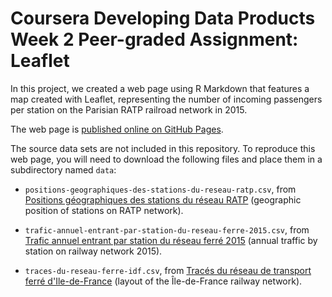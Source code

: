 # Coursera Developing Data Products Week 2 Peer-graded Assignment:  Leaflet

In this project, we created a web page using R Markdown that features a map created with Leaflet, representing the number of incoming passengers per station on the Parisian RATP railroad network in 2015.

The web page is [published online on GitHub Pages](http://spujadas.github.io/coursera-ddp-leaflet/ratp-railroad-passenger-traffic-2015.html).

The source data sets are not included in this repository. To reproduce this web page, you will need to download the following files and place them in a subdirectory named `data`:

- `positions-geographiques-des-stations-du-reseau-ratp.csv`, from [Positions géographiques des stations du réseau RATP](https://data.ratp.fr/explore/dataset/positions-geographiques-des-stations-du-reseau-ratp/information/) (geographic position of stations on RATP network).

- `trafic-annuel-entrant-par-station-du-reseau-ferre-2015.csv`, from [Trafic annuel entrant par station du réseau ferré 2015](https://data.ratp.fr/explore/dataset/trafic-annuel-entrant-par-station-du-reseau-ferre-2015/export/) (annual traffic by station on railway network 2015).

- `traces-du-reseau-ferre-idf.csv`, from [Tracés du réseau de transport ferré d'Ile-de-France](https://opendata.stif.info/explore/dataset/traces-du-reseau-ferre-idf/) (layout of the Île-de-France railway network).
